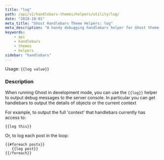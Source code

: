 ```yaml
---
title: "log"
path: /api/v2/handlebars-themes/helpers/utility/log/
date: "2018-10-01"
meta_title: "Ghost Handlebars Theme Helpers: log"
meta_description: "A handy debugging handlebars helper for Ghost theme developers ⚡️ Read more about Ghost themes!"
keywords:
    - api
    - handlebars
    - themes
    - helpers
sidebar: "handlebars"
---
```


Usage: `{{log value}}`

### Description

When running Ghost in development mode, you can use the `{{log}}` helper to output debug messages to the server console. In particular you can get handlebars to output the details of objects or the current context

For example, to output  the full 'context' that handlebars currently has access to:

`{{log this}}`

Or, to log each post in the loop:

```
{{#foreach posts}}
   {{log post}}
{{/foreach}}
```

